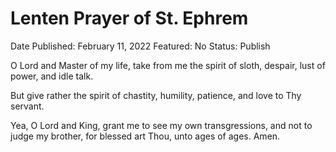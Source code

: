 # Lenten Prayer of St. Ephrem

Date Published: February 11, 2022
Featured: No
Status: Publish

O Lord and Master of my life, take from me the spirit of sloth, despair, lust of power, and idle talk.

But give rather the spirit of chastity, humility, patience, and love to Thy servant.

Yea, O Lord and King, grant me to see my own transgressions, and not to judge my brother, for blessed art Thou, unto ages of ages. Amen.